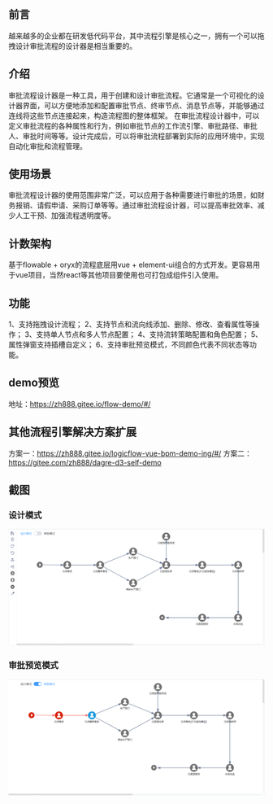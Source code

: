 ## 前言
越来越多的企业都在研发低代码平台，其中流程引擎是核心之一，拥有一个可以拖拽设计审批流程的设计器是相当重要的。

## 介绍
审批流程设计器是一种工具，用于创建和设计审批流程。它通常是一个可视化的设计器界面，可以方便地添加和配置审批节点、终审节点、消息节点等，并能够通过连线将这些节点连接起来，构造流程图的整体框架。
在审批流程设计器中，可以定义审批流程的各种属性和行为，例如审批节点的工作流引擎、审批路径、审批人、审批时间等等。设计完成后，可以将审批流程部署到实际的应用环境中，实现自动化审批和流程管理。

## 使用场景
审批流程设计器的使用范围非常广泛，可以应用于各种需要进行审批的场景，如财务报销、请假申请、采购订单等等。通过审批流程设计器，可以提高审批效率、减少人工干预、加强流程透明度等。

## 计数架构
基于flowable + oryx的流程底层用vue + element-ui组合的方式开发。更容易用于vue项目，当然react等其他项目要使用也可打包成组件引入使用。

## 功能
1、支持拖拽设计流程；
2、支持节点和流向线添加、删除、修改、查看属性等操作；
3、支持单人节点和多人节点配置；
4、支持流转策略配置和角色配置；
5、属性弹窗支持插槽自定义；
6、支持审批预览模式，不同颜色代表不同状态等功能。

## demo预览
地址：https://zh888.gitee.io/flow-demo/#/

## 其他流程引擎解决方案扩展
方案一：https://zh888.gitee.io/logicflow-vue-bpm-demo-ing/#/
方案二：https://gitee.com/zh888/dagre-d3-self-demo

## 截图
### 设计模式
![输入图片说明](39dbfa7f0ead8236425f2cfc61a5d6c.png)
### 审批预览模式
![输入图片说明](4208656014e640fb4822a53cf9a9546.png)

